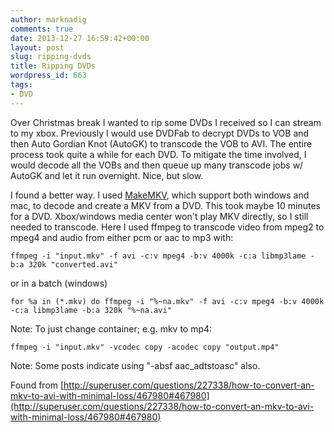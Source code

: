 ```yaml
---
author: marknadig
comments: true
date: 2013-12-27 16:59:42+00:00
layout: post
slug: ripping-dvds
title: Ripping DVDs
wordpress_id: 663
tags:
- DVD
---
```


Over Christmas break I wanted to rip some DVDs I received so I can stream to my xbox. Previously I would use DVDFab to decrypt DVDs to VOB and then Auto Gordian Knot (AutoGK) to transcode the VOB to AVI. The entire process took quite a while for each DVD. To mitigate the time involved, I would decode all the VOBs and then queue up many transcode jobs w/ AutoGK and let it run overnight. Nice, but slow.

I found a better way. I used [MakeMKV](http://makemkv.com/), which support both windows and mac, to decode and create a MKV from a DVD. This took maybe 10 minutes for a DVD. Xbox/windows media center won't play MKV directly, so I still needed to transcode. Here I used ffmpeg to transcode video from mpeg2 to mpeg4 and audio from either pcm or aac to mp3 with:

`ffmpeg -i "input.mkv" -f avi -c:v mpeg4 -b:v 4000k -c:a libmp3lame -b:a 320k "converted.avi"`

or in a batch (windows)

`for %a in (*.mkv) do ffmpeg -i "%~na.mkv" -f avi -c:v mpeg4 -b:v 4000k -c:a libmp3lame -b:a 320k "%~na.avi"`

Note: To just change container; e.g. mkv to mp4:

`ffmpeg -i "input.mkv" -vcodec copy -acodec copy "output.mp4"`

Note: Some posts indicate using "-absf aac_adtstoasc" also.

Found from [http://superuser.com/questions/227338/how-to-convert-an-mkv-to-avi-with-minimal-loss/467980#467980](http://superuser.com/questions/227338/how-to-convert-an-mkv-to-avi-with-minimal-loss/467980#467980)
